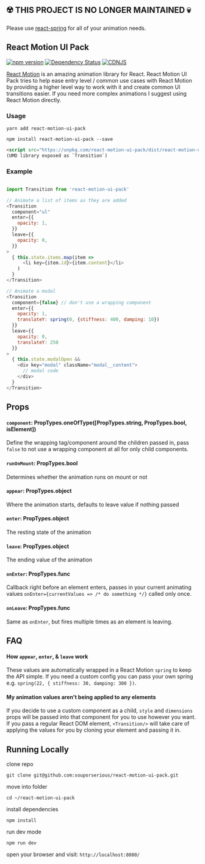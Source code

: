 ## ☢️ THIS PROJECT IS NO LONGER MAINTAINED 💀
Please use [react-spring](https://github.com/drcmda/react-spring) for all of your animation needs.

## React Motion UI Pack

[![npm version](https://badge.fury.io/js/react-motion-ui-pack.svg)](https://badge.fury.io/js/react-motion-ui-pack)
[![Dependency Status](https://david-dm.org/souporserious/react-motion-ui-pack.svg)](https://david-dm.org/souporserious/react-motion-ui-pack)
[![CDNJS](https://img.shields.io/cdnjs/v/react-motion-ui-pack.svg)](https://cdnjs.com/libraries/react-motion-ui-pack)

[React Motion](https://github.com/chenglou/react-motion) is an amazing animation library for React. React Motion UI Pack tries to help ease entry level / common use cases with React Motion by providing a higher level way to work with it and create common UI transitions easier. If you need more complex animations I suggest using React Motion directly.

### Usage

`yarn add react-motion-ui-pack`

`npm install react-motion-ui-pack --save`

```html
<script src="https://unpkg.com/react-motion-ui-pack/dist/react-motion-ui-pack.js"></script>
(UMD library exposed as `Transition`)
```

### Example

```js

import Transition from 'react-motion-ui-pack'

// Animate a list of items as they are added
<Transition
  component="ul"
  enter={{
    opacity: 1,
  }}
  leave={{
    opacity: 0,
  }}
>  
  { this.state.items.map(item =>
      <li key={item.id}>{item.content}</li>
    )
  }
</Transition>

// Animate a modal
<Transition
  component={false} // don't use a wrapping component
  enter={{
    opacity: 1,
    translateY: spring(0, {stiffness: 400, damping: 10})
  }}
  leave={{
    opacity: 0,
    translateY: 250
  }}
>
  { this.state.modalOpen &&
    <div key="modal" className="modal__content">
      // modal code
    </div>
  }
</Transition>
```

## Props

#### `component`: PropTypes.oneOfType([PropTypes.string, PropTypes.bool, isElement])

Define the wrapping tag/component around the children passed in, pass `false` to not use a wrapping component at all for only child components.

#### `runOnMount`: PropTypes.bool

Determines whether the animation runs on mount or not

#### `appear`: PropTypes.object

Where the animation starts, defaults to leave value if nothing passed

#### `enter`: PropTypes.object

The resting state of the animation

#### `leave`: PropTypes.object

The ending value of the animation

#### `onEnter`: PropTypes.func

Callback right before an element enters, passes in your current animating values `onEnter={currentValues => /* do something */}` called only once.

#### `onLeave`: PropTypes.func

Same as `onEnter`, but fires multiple times as an element is leaving.

## FAQ

#### How `appear`, `enter`, & `leave` work

These values are automatically wrapped in a React Motion `spring` to keep the API simple. If you need a custom config you can pass your own spring e.g. `spring(22, { stiffness: 30, damping: 300 })`.

#### My animation values aren't being applied to any elements

If you decide to use a custom component as a child, `style` and `dimensions` props will be passed into that component for you to use however you want. If you pass a regular React DOM element, `<Transition/>` will take care of applying the values for you by cloning your element and passing it in.

## Running Locally

clone repo

`git clone git@github.com:souporserious/react-motion-ui-pack.git`

move into folder

`cd ~/react-motion-ui-pack`

install dependencies

`npm install`

run dev mode

`npm run dev`

open your browser and visit: `http://localhost:8080/`
